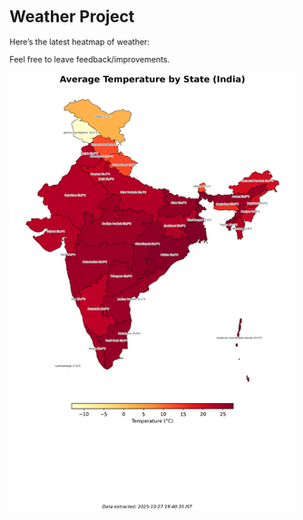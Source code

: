 # Weather Project

Here’s the latest heatmap of weather:

Feel free to leave feedback/improvements.

![India Heatmap](docs/assets/india_heatmap.png?v=FF7D5E)
